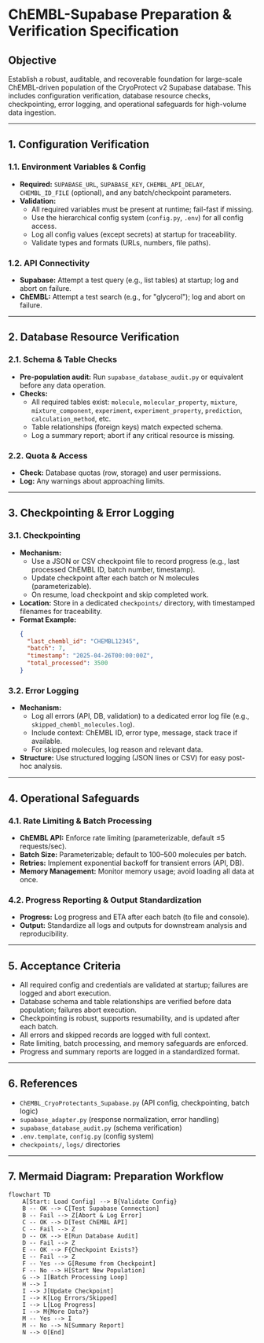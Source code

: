 # ChEMBL-Supabase Preparation & Verification Specification

## Objective
Establish a robust, auditable, and recoverable foundation for large-scale ChEMBL-driven population of the CryoProtect v2 Supabase database. This includes configuration verification, database resource checks, checkpointing, error logging, and operational safeguards for high-volume data ingestion.

---

## 1. Configuration Verification

### 1.1. Environment Variables & Config
- **Required:** `SUPABASE_URL`, `SUPABASE_KEY`, `CHEMBL_API_DELAY`, `CHEMBL_ID_FILE` (optional), and any batch/checkpoint parameters.
- **Validation:**
  - All required variables must be present at runtime; fail-fast if missing.
  - Use the hierarchical config system (`config.py`, `.env`) for all config access.
  - Log all config values (except secrets) at startup for traceability.
  - Validate types and formats (URLs, numbers, file paths).

### 1.2. API Connectivity
- **Supabase:** Attempt a test query (e.g., list tables) at startup; log and abort on failure.
- **ChEMBL:** Attempt a test search (e.g., for "glycerol"); log and abort on failure.

---

## 2. Database Resource Verification

### 2.1. Schema & Table Checks
- **Pre-population audit:** Run `supabase_database_audit.py` or equivalent before any data operation.
- **Checks:**
  - All required tables exist: `molecule`, `molecular_property`, `mixture`, `mixture_component`, `experiment`, `experiment_property`, `prediction`, `calculation_method`, etc.
  - Table relationships (foreign keys) match expected schema.
  - Log a summary report; abort if any critical resource is missing.

### 2.2. Quota & Access
- **Check:** Database quotas (row, storage) and user permissions.
- **Log:** Any warnings about approaching limits.

---

## 3. Checkpointing & Error Logging

### 3.1. Checkpointing
- **Mechanism:** 
  - Use a JSON or CSV checkpoint file to record progress (e.g., last processed ChEMBL ID, batch number, timestamp).
  - Update checkpoint after each batch or N molecules (parameterizable).
  - On resume, load checkpoint and skip completed work.
- **Location:** Store in a dedicated `checkpoints/` directory, with timestamped filenames for traceability.
- **Format Example:**
  ```json
  {
    "last_chembl_id": "CHEMBL12345",
    "batch": 7,
    "timestamp": "2025-04-26T00:00:00Z",
    "total_processed": 3500
  }
  ```

### 3.2. Error Logging
- **Mechanism:** 
  - Log all errors (API, DB, validation) to a dedicated error log file (e.g., `skipped_chembl_molecules.log`).
  - Include context: ChEMBL ID, error type, message, stack trace if available.
  - For skipped molecules, log reason and relevant data.
- **Structure:** Use structured logging (JSON lines or CSV) for easy post-hoc analysis.

---

## 4. Operational Safeguards

### 4.1. Rate Limiting & Batch Processing
- **ChEMBL API:** Enforce rate limiting (parameterizable, default ≤5 requests/sec).
- **Batch Size:** Parameterizable; default to 100–500 molecules per batch.
- **Retries:** Implement exponential backoff for transient errors (API, DB).
- **Memory Management:** Monitor memory usage; avoid loading all data at once.

### 4.2. Progress Reporting & Output Standardization
- **Progress:** Log progress and ETA after each batch (to file and console).
- **Output:** Standardize all logs and outputs for downstream analysis and reproducibility.

---

## 5. Acceptance Criteria

- All required config and credentials are validated at startup; failures are logged and abort execution.
- Database schema and table relationships are verified before data population; failures abort execution.
- Checkpointing is robust, supports resumability, and is updated after each batch.
- All errors and skipped records are logged with full context.
- Rate limiting, batch processing, and memory safeguards are enforced.
- Progress and summary reports are logged in a standardized format.

---

## 6. References

- `ChEMBL_CryoProtectants_Supabase.py` (API config, checkpointing, batch logic)
- `supabase_adapter.py` (response normalization, error handling)
- `supabase_database_audit.py` (schema verification)
- `.env.template`, `config.py` (config system)
- `checkpoints/`, `logs/` directories

---

## 7. Mermaid Diagram: Preparation Workflow

```mermaid
flowchart TD
    A[Start: Load Config] --> B{Validate Config}
    B -- OK --> C[Test Supabase Connection]
    B -- Fail --> Z[Abort & Log Error]
    C -- OK --> D[Test ChEMBL API]
    C -- Fail --> Z
    D -- OK --> E[Run Database Audit]
    D -- Fail --> Z
    E -- OK --> F{Checkpoint Exists?}
    E -- Fail --> Z
    F -- Yes --> G[Resume from Checkpoint]
    F -- No --> H[Start New Population]
    G --> I[Batch Processing Loop]
    H --> I
    I --> J[Update Checkpoint]
    I --> K[Log Errors/Skipped]
    I --> L[Log Progress]
    I --> M{More Data?}
    M -- Yes --> I
    M -- No --> N[Summary Report]
    N --> O[End]